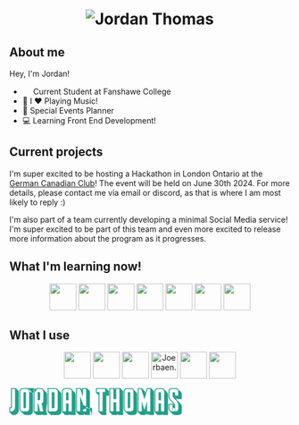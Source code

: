  
# <p align="center" > ![Jordan Thomas](https://github.com/JordanJonThomas/JordanJonThomas/assets/111250344/5c0efe1f-b238-4524-a74c-de45dc862096) </p>

## About me

Hey, I'm Jordan! 
- <img src="https://github.com/JordanJonThomas/JordanJonThomas/assets/111250344/099822ff-3d85-4725-9282-8c7ebb8076f9" width=15px > Current Student at Fanshawe College
- 🎸 I ❤️ Playing Music!
- 🥳 Special Events Planner
- 💻 Learning Front End Development!

## Current projects
I'm super excited to be hosting a Hackathon in London Ontario at the [German Canadian Club](https://germancanadianclublondon.com/)!
The event will be held on June 30th 2024. For more details, please contact me via email or discord, as that is where I am most likely to reply :)

I'm also part of a team currently developing a minimal Social Media service! 
I'm super excited to be part of this team and even more excited to release more information about the program as it progresses.
 
## What I'm learning now!
<p align="center">
<!--   <img src="https://skillicons.dev/icons?i=bash,c,cs,css,html,js,react,dotnet,git" /> -->
	<img height="48" width="48" src="https://cdn.simpleicons.org/dotnet" />
	<img height="48" width="48" src="https://cdn.simpleicons.org/csharp" />
	<img height="48" width="48" src="https://cdn.simpleicons.org/react" />
	<img height="48" width="48" src="https://cdn.simpleicons.org/html5" />
	<img height="48" width="48" src="https://cdn.simpleicons.org/javascript" />
	<img height="48" width="48" src="https://cdn.simpleicons.org/gnubash" />
	<img height="48" width="48" src="https://cdn.simpleicons.org/git" />
</p>

## What I use 
<p align="center" text-decoration="none">
<!--   <img src="https://skillicons.dev/icons?i=arch,vscode" />
  <a href="https://dev.to/joerbaen"> 
		<img src="https://skillicons.dev/icons?i=devto" />
  </a>
  <img src="https://skillicons.dev/icons?i=neovim,discord" /> -->
	<img height="48" width="48" src="https://cdn.simpleicons.org/archlinux" />
	<img height="48" width="48" src="https://cdn.simpleicons.org/visualstudiocode" />
	<a href="https://dev.to/joerbaen"><img height="48" width="48" src="https://cdn.simpleicons.org/devdotto" /></a>
	<img height="48" width="48" src="https://cdn.simpleicons.org/discord" title="Joerbaen."/>
	<img height="48" width="48" src="https://cdn.simpleicons.org/neovim" />
	<a href="https://open.spotify.com/user/joransom5"><img height="48" width="48" src="https://cdn.simpleicons.org/spotify" /></a>
</p>

<svg  width="309.3" height="48.36" viewBox="0 0 309.3 48.36" xmlns="http://www.w3.org/2000/svg"><g id="svgGroup" stroke-linecap="round" fill-rule="evenodd" font-size="9pt" stroke="#249e8a" stroke-width="0.1mm" fill="#249e8a" style="stroke:#249e8a;stroke-width:0.1mm;fill:#249e8a"><path d="M 252.78 1.2 L 247.68 1.2 L 242.1 19.2 L 236.52 1.2 L 231.42 1.2 L 231.42 41.82 L 237.54 41.82 L 237.54 25.02 L 242.1 39.72 L 246.66 25.02 L 246.66 41.82 L 252.78 41.82 L 252.78 1.2 Z M 137.82 1.2 L 131.76 1.2 L 131.76 14.46 L 127.08 1.2 L 121.02 1.2 L 121.02 41.82 L 127.08 41.82 L 127.08 15.84 Q 127.56 17.28 128.28 18.99 Q 129 20.7 129.69 22.47 Q 130.38 24.24 130.95 25.95 A 24.56 24.56 0 0 1 131.431 27.568 A 17.895 17.895 0 0 1 131.76 29.1 A 16.114 16.114 0 0 1 131.956 30.587 A 21.395 21.395 0 0 1 148.03 48.04 Q 148.06 33.66 148 35.37 Q 131.94 37.08 131.85 38.76 Q 131.76 40.44 131.76 41.82 L 137.82 41.82 L 137.82 1.2 Z M 197.46 41.82 L 197.46 1.2 L 191.34 1.2 L 191.34 19.44 L 186.84 19.44 L 186.84 1.2 L 180.72 1.2 L 180.72 41.82 L 186.84 41.82 L 186.84 25.5 L 191.34 25.5 L 191.34 41.82 L 197.46 41.82 Z M 246.84 0 L 253.98 0 L 253.98 0.36 L 259.14 5.4 L 259.14 48.06 L 250.98 48.06 L 248.34 45.48 L 247.44 48.36 L 243.9 44.88 L 243.9 48.06 L 235.74 48.06 L 230.58 43.02 L 230.22 43.02 L 230.22 0 L 237.36 0 L 237.48 0.42 L 242.58 5.4 L 243.84 9.42 Q 243.96 9 244.08 8.64 L 244.48 7.92 L 246.84 0 Z M 304.44 25.62 L 304.38 25.62 L 304.08 25.48 L 304.44 25.62 L 304.5 25.68 L 304.38 25.62 L 303.96 25.2 L 304.08 25.48 L 301.62 22.86 Q 300.72 21.78 299.7 20.76 A 4.223 4.223 0 0 1 299.412 20.191 A 3.221 3.221 0 0 1 299.16 18.96 L 299.16 17.64 L 301.2 19.62 L 309.3 19.62 L 309.3 11.52 A 7.342 7.342 0 0 0 309.3 11.44 A 5.952 5.952 0 0 0 307.5 7.14 L 303.24 3 Q 302.4 1.62 301.02 0.81 A 5.722 5.722 0 0 0 299.884 0.3 A 6.4 6.4 0 0 0 297.9 0 L 291.78 0 Q 289.08 0 287.31 1.83 Q 285.54 3.66 285.54 6.3 L 285.54 14.76 Q 285.54 16.5 286.08 17.94 Q 286.62 19.38 287.52 20.64 Q 288.42 21.9 289.53 23.01 Q 290.64 24.12 291.72 25.08 L 293.04 26.4 Q 293.7 27.06 294.27 27.75 A 10.843 10.843 0 0 1 294.625 28.203 A 9.015 9.015 0 0 1 295.23 29.13 A 4.904 4.904 0 0 1 295.316 29.289 Q 295.627 29.89 295.68 30.42 L 294 28.8 L 294 28.44 L 285.54 28.44 L 285.54 36.78 A 7.315 7.315 0 0 0 285.545 37.05 A 6.146 6.146 0 0 0 286.35 39.93 Q 287.16 41.34 288.54 42.18 L 292.86 46.38 Q 294.54 48.06 297.12 48.06 L 303.24 48.06 Q 304.44 48.06 305.55 47.58 Q 306.66 47.1 307.5 46.26 Q 308.34 45.42 308.82 44.31 Q 309.3 43.2 309.3 42 L 309.3 34.68 A 10.812 10.812 0 0 0 309.248 33.609 A 8.666 8.666 0 0 0 308.04 29.91 Q 306.78 27.84 305.04 26.16 L 304.5 25.68 M 292.8 13.74 L 292.8 9.12 Q 292.8 8.34 293.37 7.83 A 2.021 2.021 0 0 1 293.998 7.44 A 1.842 1.842 0 0 1 294.66 7.48 A 3.594 3.594 0 0 1 295.247 7.365 Q 295.987 7.488 296.34 7.95 A 2.861 2.861 0 0 1 296.783 8.815 A 3.965 3.965 0 0 1 296.94 9.54 A 9.076 9.076 0 0 1 297.009 10.667 A 10.344 10.344 0 0 1 296.97 11.55 A 28.647 28.647 0 0 0 296.915 12.3 Q 296.893 12.67 296.885 13 A 15.248 15.248 0 0 0 296.88 13.38 L 302.94 13.38 L 302.94 6.3 A 4.959 4.959 0 0 0 301.476 2.706 A 5.92 5.92 0 0 0 301.47 2.7 A 4.803 4.803 0 0 0 297.998 1.201 A 5.819 5.819 0 0 0 297.9 1.2 L 291.78 1.2 A 4.803 4.803 0 0 0 288.279 2.631 A 5.821 5.821 0 0 0 288.21 2.7 Q 286.74 4.2 286.74 6.3 L 286.74 14.76 Q 286.74 16.62 287.49 18.18 Q 288.24 19.74 289.38 21.06 Q 290.52 22.38 291.81 23.55 Q 293.1 24.72 294.24 25.86 A 16.388 16.388 0 0 1 295.37 27.107 A 12.751 12.751 0 0 1 296.13 28.14 Q 296.88 29.28 296.88 30.6 A 15.285 15.285 0 0 0 296.888 31.088 Q 296.902 31.526 296.94 48.07 Q 297 48.94 296.88 33.75 A 3.874 3.874 0 0 1 296.676 34.552 A 3.157 3.157 0 0 1 296.37 35.16 A 1.238 1.238 0 0 1 295.671 35.672 Q 295.458 35.738 295.199 35.755 A 2.822 2.822 0 0 1 295.02 35.76 A 3.41 3.41 0 0 1 294.418 35.711 Q 293.689 35.58 293.34 35.1 A 3.181 3.181 0 0 1 292.843 34.039 A 4.063 4.063 0 0 1 292.74 33.51 Q 292.622 48.593 292.708 31.558 A 11.157 11.157 0 0 1 292.71 31.53 Q 292.794 30.55 292.8 29.753 A 16.077 16.077 0 0 0 292.8 29.64 L 286.74 29.64 L 286.74 36.78 A 4.856 4.856 0 0 0 288.164 40.304 A 5.781 5.781 0 0 0 288.21 40.35 A 4.853 4.853 0 0 0 291.715 41.82 A 5.96 5.96 0 0 0 291.78 41.82 L 297.9 41.82 A 4.831 4.831 0 0 0 301.393 40.367 A 6.188 6.188 0 0 0 301.44 40.48 A 5.133 5.133 0 0 0 302.588 38.63 A 4.843 4.843 0 0 0 302.94 36.78 L 302.94 29.46 Q 302.94 27.6 302.19 26.04 Q 301.44 24.48 300.3 23.16 Q 299.427 22.15 297.798 20.576 A 102.17 102.17 0 0 0 296.73 19.56 Q 294.34 17.318 293.575 16.178 A 4.956 4.956 0 0 1 293.55 16.14 A 4.572 4.572 0 0 1 292.933 14.782 A 4.099 4.099 0 0 1 292.8 13.74 Z M 130.56 0 L 139.02 0 L 139.02 0.36 L 144.18 5.4 L 144.18 48.06 L 136.08 48.06 L 133.44 45.48 L 133.44 48.06 L 125.34 48.06 L 120.18 43.02 L 119.82 43.02 L 119.82 0 L 127.92 0 L 128.04 0.48 L 130.56 2.88 L 130.56 0 Z M 198.66 0 L 198.66 0.36 L 203.82 5.4 L 203.82 48.06 L 195.66 48.06 L 193.2 45.66 L 193.2 48.06 L 185.04 48.06 L 179.88 43.02 L 179.52 43.02 L 179.52 0 L 188.04 0 L 188.04 0.36 L 190.14 2.4 L 190.14 0 L 198.66 0 Z M 49.14 48.06 L 43.98 43.02 L 43.62 43.02 L 43.62 0 L 55.98 0 A 6.195 6.195 0 0 1 58.305 0.448 A 5.885 5.885 0 0 1 59.13 0.84 Q 60.54 1.68 61.38 3.06 L 65.58 7.14 Q 66.42 7.98 66.93 9.09 A 5.656 5.656 0 0 1 67.448 11.194 A 6.638 6.638 0 0 1 67.44 11.52 L 67.44 27.72 A 6.69 6.69 0 0 1 67.112 29.838 A 6.079 6.079 0 0 1 66.66 30.87 Q 65.88 48.28 64.38 33.06 Q 65.16 36.66 66.06 40.65 Q 66.96 44.64 67.74 48.06 L 59.28 48.06 L 57.24 46.08 L 57.24 48.06 L 49.14 48.06 Z M 61.08 22.5 L 61.08 6.3 A 4.903 4.903 0 0 0 59.627 2.747 A 6.017 6.017 0 0 0 59.58 2.7 A 4.905 4.905 0 0 0 56.045 1.201 A 5.844 5.844 0 0 0 55.98 1.2 L 44.82 1.2 L 44.82 41.82 L 50.88 41.82 L 50.88 27.6 L 51.66 27.6 L 54.78 41.82 L 61.08 41.82 L 57.84 27.24 Q 59.28 26.7 60.18 25.38 Q 61.08 24.06 61.08 22.5 Z M 111.96 41.82 L 111.96 6.3 A 4.903 4.903 0 0 0 110.507 2.747 A 6.017 6.017 0 0 0 110.46 2.7 A 4.905 4.905 0 0 0 106.925 1.201 A 5.844 5.844 0 0 0 106.86 1.2 L 100.8 1.2 A 4.903 4.903 0 0 0 97.247 2.654 A 6.017 6.017 0 0 0 97.2 2.7 A 4.905 4.905 0 0 0 95.7 6.235 A 5.844 5.844 0 0 0 95.7 6.3 L 95.7 41.82 L 101.82 41.82 L 101.82 27.6 L 105.84 27.6 L 105.84 41.82 L 111.96 41.82 Z M 277.8 41.82 L 277.8 6.3 A 4.903 4.903 0 0 0 276.347 2.747 A 6.017 6.017 0 0 0 276.3 2.7 A 4.905 4.905 0 0 0 272.765 1.201 A 5.844 5.844 0 0 0 272.7 1.2 L 266.64 1.2 A 4.903 4.903 0 0 0 263.087 2.654 A 6.017 6.017 0 0 0 263.04 2.7 A 4.905 4.905 0 0 0 261.54 6.235 A 5.844 5.844 0 0 0 261.54 6.3 L 261.54 41.82 L 267.66 41.82 L 267.66 27.6 L 271.68 27.6 L 271.68 41.82 L 277.8 41.82 Z M 100.02 48.06 L 94.86 43.02 L 94.5 43.02 L 94.5 6.3 A 6.395 6.395 0 0 1 94.805 4.311 A 5.962 5.962 0 0 1 94.98 3.84 Q 95.46 2.7 96.33 1.86 Q 97.2 1.02 98.34 0.51 A 5.935 5.935 0 0 1 100.718 0.001 A 6.79 6.79 0 0 1 100.8 0 L 106.86 0 A 6.195 6.195 0 0 1 109.185 0.448 A 5.885 5.885 0 0 1 110.01 0.84 Q 111.42 1.68 112.26 3.06 L 116.46 7.14 Q 117.3 7.98 117.81 9.09 A 5.656 5.656 0 0 1 118.312 11.194 A 6.638 6.638 0 0 1 118.48 11.52 L 118.48 48.06 L 110.16 48.06 L 108.18 46.14 L 108.18 48.06 L 100.02 48.06 Z M 265.86 48.06 L 260.7 43.02 L 260.34 43.02 L 260.34 6.3 A 6.395 6.395 0 0 1 260.645 4.311 A 5.962 5.962 0 0 1 260.82 3.84 Q 261.3 2.7 262.17 1.86 Q 263.04 1.02 264.18 0.51 A 5.935 5.935 0 0 1 266.558 0.001 A 6.79 6.79 0 0 1 266.64 0 L 272.7 0 A 6.195 6.195 0 0 1 275.025 0.448 A 5.885 5.885 0 0 1 275.85 0.84 Q 277.26 1.68 278.1 3.06 L 282.3 7.14 Q 283.14 7.98 283.65 9.09 A 5.656 5.656 0 0 1 284.152 11.194 A 6.638 6.638 0 0 1 284.16 11.52 L 284.16 48.06 L 276 48.06 L 274.02 46.14 L 274.02 48.06 L 265.86 48.06 Z M 155.4 0 L 173.16 0 L 173.16 0.36 L 178.48 5.4 L 178.48 13.5 L 173.7 13.5 L 173.7 48.06 L 165.54 48.06 L 160.38 43.02 L 160.02 43.02 L 160.02 12.66 L 155.76 8.46 L 155.4 8.46 L 155.4 0 Z M 74.4 48.06 L 69.24 43.02 L 68.88 43.02 L 68.88 0 L 81.72 0 A 6.195 6.195 0 0 1 84.045 0.448 A 5.885 5.885 0 0 1 84.87 0.84 Q 86.28 1.68 87.12 3.06 L 91.48 7.14 Q 92.16 7.98 92.67 9.09 A 5.656 5.656 0 0 1 93.172 11.194 A 6.638 6.638 0 0 1 93.18 11.52 L 93.18 42 Q 93.18 43.26 92.7 44.37 Q 92.22 45.48 91.38 46.29 Q 90.54 47.1 89.43 47.58 Q 88.48 48.06 87.06 48.06 L 74.4 48.06 Z M 25.62 46.48 L 21.36 42.18 Q 19.98 41.4 19.11 39.93 Q 18.24 38.46 18.24 36.72 L 18.24 6.3 A 6.395 6.395 0 0 1 18.545 4.311 A 5.962 5.962 0 0 1 18.72 3.84 Q 19.2 2.7 20.07 1.86 Q 20.94 1.02 22.08 0.51 A 5.935 5.935 0 0 1 24.458 0.001 A 6.79 6.79 0 0 1 24.54 0 L 30.6 0 A 6.195 6.195 0 0 1 48.925 0.448 A 5.885 5.885 0 0 1 33.75 0.84 Q 35.16 1.68 36 3.06 L 40.2 7.14 Q 41.04 7.98 41.55 9.09 A 5.656 5.656 0 0 1 42.052 11.194 A 6.638 6.638 0 0 1 42.06 11.52 L 42.06 41.94 Q 42.06 43.2 41.58 44.31 Q 41.1 45.42 40.26 46.26 Q 39.42 47.1 38.31 47.58 Q 37.2 48.06 35.94 48.06 L 29.88 48.06 A 6.011 6.011 0 0 1 27.308 47.517 A 5.919 5.919 0 0 1 25.62 46.48 Z M 212.46 46.48 L 208.2 42.18 Q 206.82 41.4 205.95 39.93 Q 205.08 38.46 205.08 36.72 L 205.08 6.3 A 6.395 6.395 0 0 1 205.385 4.311 A 5.962 5.962 0 0 1 205.56 3.84 Q 206.04 2.7 206.91 1.86 Q 207.78 1.02 208.92 0.51 A 5.935 5.935 0 0 1 211.298 0.001 A 6.79 6.79 0 0 1 211.38 0 L 217.44 0 A 6.195 6.195 0 0 1 219.765 0.448 A 5.885 5.885 0 0 1 220.59 0.84 Q 222 1.68 222.84 3.06 L 227.04 7.14 Q 227.88 7.98 228.39 9.09 A 5.656 5.656 0 0 1 228.892 11.194 A 6.638 6.638 0 0 1 228.9 11.52 L 228.9 41.94 Q 228.9 43.2 228.42 44.31 Q 227.94 45.42 227.1 46.26 Q 226.26 47.1 225.15 47.58 Q 224.04 48.06 222.78 48.06 L 216.72 48.06 A 6.011 6.011 0 0 1 214.148 47.517 A 5.919 5.919 0 0 1 212.46 46.48 Z M 11.58 0 L 11.58 0.36 L 16.74 5.4 L 16.74 39.6 Q 16.74 41.34 16.05 42.9 Q 15.36 44.46 14.19 45.6 Q 13.02 46.74 11.49 47.4 Q 9.96 48.06 8.22 48.06 L 5.52 48.06 L 0.36 43.02 L 0 43.02 L 0 34.56 Q 0.96 34.56 2.01 34.47 Q 3.06 34.38 3.06 33.9 L 3.06 0 L 11.58 0 Z M 171.96 1.2 L 156.6 1.2 L 156.6 7.26 L 161.22 7.26 L 161.22 41.82 L 167.34 41.82 L 167.34 7.26 L 171.96 7.26 L 171.96 1.2 Z M 86.82 36.78 L 86.82 6.3 A 4.903 4.903 0 0 0 85.367 2.747 A 6.017 6.017 0 0 0 85.48 2.7 A 4.905 4.905 0 0 0 81.785 1.201 A 5.844 5.844 0 0 0 81.72 1.2 L 70.08 1.2 L 70.08 41.82 L 81.72 41.82 A 4.959 4.959 0 0 0 85.314 40.356 A 5.92 5.92 0 0 0 85.48 40.35 A 4.803 4.803 0 0 0 86.819 36.878 A 5.819 5.819 0 0 0 86.82 36.78 Z M 35.7 36.72 L 35.7 6.3 A 4.903 4.903 0 0 0 34.247 2.747 A 6.017 6.017 0 0 0 34.2 2.7 A 4.905 4.905 0 0 0 30.665 1.201 A 5.844 5.844 0 0 0 30.6 1.2 L 24.54 1.2 A 4.903 4.903 0 0 0 20.987 2.654 A 6.017 6.017 0 0 0 20.94 2.7 A 4.905 4.905 0 0 0 19.44 6.235 A 5.844 5.844 0 0 0 19.44 6.3 L 19.44 36.72 A 4.903 4.903 0 0 0 20.893 40.273 A 6.017 6.017 0 0 0 20.94 40.48 A 4.905 4.905 0 0 0 24.475 41.82 A 5.844 5.844 0 0 0 24.54 41.82 L 30.6 41.82 A 4.903 4.903 0 0 0 34.153 40.367 A 6.017 6.017 0 0 0 34.2 40.48 A 4.905 4.905 0 0 0 35.7 36.786 A 5.844 5.844 0 0 0 35.7 36.72 Z M 222.54 36.72 L 222.54 6.3 A 4.903 4.903 0 0 0 221.087 2.747 A 6.017 6.017 0 0 0 221.04 2.7 A 4.905 4.905 0 0 0 217.505 1.201 A 5.844 5.844 0 0 0 217.44 1.2 L 211.38 1.2 A 4.903 4.903 0 0 0 207.827 2.654 A 6.017 6.017 0 0 0 207.78 2.7 A 4.905 4.905 0 0 0 206.28 6.235 A 5.844 5.844 0 0 0 206.28 6.3 L 206.28 36.72 A 4.903 4.903 0 0 0 207.733 40.273 A 6.017 6.017 0 0 0 207.78 40.48 A 4.905 4.905 0 0 0 211.315 41.82 A 5.844 5.844 0 0 0 211.38 41.82 L 217.44 41.82 A 4.903 4.903 0 0 0 220.993 40.367 A 6.017 6.017 0 0 0 221.04 40.48 A 4.905 4.905 0 0 0 222.54 36.786 A 5.844 5.844 0 0 0 222.54 36.72 Z M 10.38 34.38 L 10.38 1.2 L 4.26 1.2 L 4.26 33.9 Q 4.26 34.62 3.96 35.01 Q 3.66 35.4 3.21 35.55 A 3.537 3.537 0 0 1 2.581 35.695 A 4.337 4.337 0 0 1 2.22 35.73 A 19.711 19.711 0 0 1 1.568 35.756 A 16.467 16.467 0 0 1 1.2 35.76 L 1.2 41.82 L 2.88 41.82 A 7.529 7.529 0 0 0 5.276 41.444 A 7.058 7.058 0 0 0 5.79 41.25 Q 7.14 40.68 8.16 39.66 Q 9.18 38.64 9.78 37.29 A 7.061 7.061 0 0 0 10.379 34.478 A 8.061 8.061 0 0 0 10.38 34.38 Z M 80.7 9.12 L 80.7 33.9 A 1.871 1.871 0 0 1 80.229 35.145 A 2.395 2.395 0 0 1 80.19 35.19 A 1.645 1.645 0 0 1 78.996 35.758 A 2.068 2.068 0 0 1 78.9 35.76 L 76.14 35.76 L 76.14 7.48 L 78.9 7.48 A 1.718 1.718 0 0 1 80.125 7.826 A 2.254 2.254 0 0 1 80.16 7.86 A 1.882 1.882 0 0 1 80.552 8.416 A 1.691 1.691 0 0 1 80.7 9.12 Z M 29.58 9.12 L 29.58 33.9 A 1.953 1.953 0 0 1 29.476 34.55 A 1.684 1.684 0 0 1 29.07 35.19 A 1.723 1.723 0 0 1 27.902 35.697 A 2.292 2.292 0 0 1 27.78 35.7 L 27.36 35.7 A 1.953 1.953 0 0 1 26.71 35.596 A 1.684 1.684 0 0 1 26.07 35.19 A 1.723 1.723 0 0 1 25.563 34.022 A 2.292 2.292 0 0 1 25.56 33.9 L 25.56 9.12 A 1.973 1.973 0 0 1 25.696 8.38 A 1.848 1.848 0 0 1 26.07 7.8 A 1.688 1.688 0 0 1 27.299 7.261 A 2.209 2.209 0 0 1 27.36 7.26 L 27.78 7.26 A 1.845 1.845 0 0 1 28.452 7.379 A 1.678 1.678 0 0 1 29.07 7.8 A 1.849 1.849 0 0 1 29.58 9.108 A 2.372 2.372 0 0 1 29.58 9.12 Z M 216.42 9.12 L 216.42 33.9 A 1.953 1.953 0 0 1 216.316 34.55 A 1.684 1.684 0 0 1 215.91 35.19 A 1.723 1.723 0 0 1 214.742 35.697 A 2.292 2.292 0 0 1 214.62 35.7 L 214.2 35.7 A 1.953 1.953 0 0 1 213.55 35.596 A 1.684 1.684 0 0 1 212.91 35.19 A 1.723 1.723 0 0 1 212.403 34.022 A 2.292 2.292 0 0 1 212.4 33.9 L 212.4 9.12 A 1.973 1.973 0 0 1 212.536 8.38 A 1.848 1.848 0 0 1 212.91 7.8 A 1.688 1.688 0 0 1 214.139 7.261 A 2.209 2.209 0 0 1 214.2 7.26 L 214.62 7.26 A 1.845 1.845 0 0 1 215.292 7.379 A 1.678 1.678 0 0 1 215.91 7.8 A 1.849 1.849 0 0 1 216.42 9.108 A 2.372 2.372 0 0 1 216.42 9.12 Z M 54.96 9.12 L 54.96 19.68 A 1.718 1.718 0 0 1 54.454 20.905 A 2.254 2.254 0 0 1 54.42 20.94 A 1.882 1.882 0 0 1 53.864 21.348 A 1.691 1.691 0 0 1 53.16 21.48 L 50.88 21.48 L 50.88 7.26 L 53.16 7.26 Q 53.94 7.26 54.45 7.83 A 2.021 2.021 0 0 1 54.84 8.458 A 1.842 1.842 0 0 1 54.96 9.12 Z M 105.84 21.54 L 101.82 21.54 L 101.82 9.12 A 1.718 1.718 0 0 1 102.486 7.895 A 2.254 2.254 0 0 1 102.36 7.86 A 1.882 1.882 0 0 1 102.916 7.468 A 1.691 1.691 0 0 1 103.62 7.48 L 104.04 7.48 A 1.718 1.718 0 0 1 105.265 7.826 A 2.254 2.254 0 0 1 105.3 7.86 A 1.882 1.882 0 0 1 105.692 8.416 A 1.691 1.691 0 0 1 105.84 9.12 L 105.84 21.54 Z M 271.68 21.54 L 267.66 21.54 L 267.66 9.12 A 1.718 1.718 0 0 1 268.166 7.895 A 2.254 2.254 0 0 1 268.2 7.86 A 1.882 1.882 0 0 1 268.756 7.468 A 1.691 1.691 0 0 1 269.46 7.48 L 269.88 7.48 A 1.718 1.718 0 0 1 271.105 7.826 A 2.254 2.254 0 0 1 271.14 7.86 A 1.882 1.882 0 0 1 271.548 8.416 A 1.691 1.691 0 0 1 271.68 9.12 L 271.68 21.54 Z M 304.44 25.62 A 0.086 0.086 0 0 1 304.464 25.623 Q 304.49 25.631 304.497 25.658 A 0.088 0.088 0 0 1 304.5 25.68" vector-effect="non-scaling-stroke"/></g></svg>
